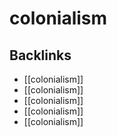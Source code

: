 # colonialism



<a id="org6325ba2"></a>

## Backlinks

-   [[colonialism]]
-   [[colonialism]]
-   [[colonialism]]
-   [[colonialism]]
-   [[colonialism]]
